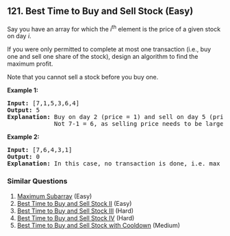 <!--|This file generated by command(leetcode description); DO NOT EDIT.    |-->
<!--+----------------------------------------------------------------------+-->
<!--|@author    Openset <openset.wang@gmail.com>                           |-->
<!--|@link      https://github.com/openset                                 |-->
<!--|@home      https://github.com/openset/leetcode                        |-->
<!--+----------------------------------------------------------------------+-->

## 121. Best Time to Buy and Sell Stock (Easy)

<p>Say you have an array for which the <em>i</em><sup>th</sup> element is the price of a given stock on day <em>i</em>.</p>

<p>If you were only permitted to complete at most one transaction (i.e., buy one and sell one share of the stock), design an algorithm to find the maximum profit.</p>

<p>Note that you cannot sell a stock before you buy one.</p>

<p><strong>Example 1:</strong></p>

<pre>
<strong>Input:</strong> [7,1,5,3,6,4]
<strong>Output:</strong> 5
<strong>Explanation:</strong> Buy on day 2 (price = 1) and sell on day 5 (price = 6), profit = 6-1 = 5.
&nbsp;            Not 7-1 = 6, as selling price needs to be larger than buying price.
</pre>

<p><strong>Example 2:</strong></p>

<pre>
<strong>Input:</strong> [7,6,4,3,1]
<strong>Output:</strong> 0
<strong>Explanation:</strong> In this case, no transaction is done, i.e. max profit = 0.
</pre>


### Similar Questions
  1. [Maximum Subarray](https://github.com/openset/leetcode/tree/master/solution/maximum-subarray) (Easy)
  1. [Best Time to Buy and Sell Stock II](https://github.com/openset/leetcode/tree/master/solution/best-time-to-buy-and-sell-stock-ii) (Easy)
  1. [Best Time to Buy and Sell Stock III](https://github.com/openset/leetcode/tree/master/solution/best-time-to-buy-and-sell-stock-iii) (Hard)
  1. [Best Time to Buy and Sell Stock IV](https://github.com/openset/leetcode/tree/master/solution/best-time-to-buy-and-sell-stock-iv) (Hard)
  1. [Best Time to Buy and Sell Stock with Cooldown](https://github.com/openset/leetcode/tree/master/solution/best-time-to-buy-and-sell-stock-with-cooldown) (Medium)
